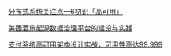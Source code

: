 [分布式系统关注点—6初识「高可用」](https://mp.weixin.qq.com/s/q7M0dCuT6ZCFWZSa-SwfTw)

[美团酒旅起源数据治理平台的建设与实践](https://mp.weixin.qq.com/s/GFTh2yU35A0paioMG_yKPQ)

[支付系统高可用架构设计实战，可用性高达99.999](https://mp.weixin.qq.com/s/2nQhpuAzFnXXroBuQZOG8w)
